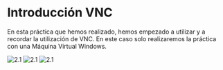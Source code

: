 # Introducción VNC
En esta práctica que hemos realizado, hemos empezado a utilizar y a recordar la utilización de VNC.
En este caso solo realizaremos la práctica con una Máquina Virtual Windows.

![2.1](https://github.com/NahorAlonso/add2021-nahor/blob/master/Introducci%C3%B3nVNC/img/1.png?raw=true)
![2.1](https://github.com/NahorAlonso/add2021-nahor/blob/master/Introducci%C3%B3nVNC/img/2.png?raw=true)
![2.1](https://github.com/NahorAlonso/add2021-nahor/blob/master/Introducci%C3%B3nVNC/img/3.png?raw=true)
